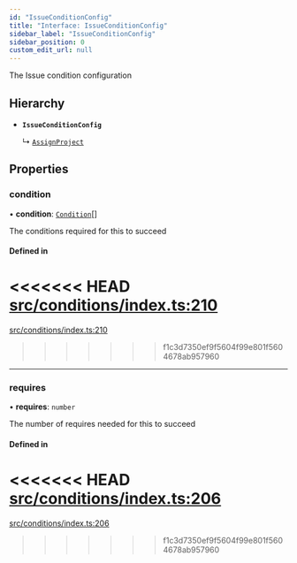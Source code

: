 ```yaml
---
id: "IssueConditionConfig"
title: "Interface: IssueConditionConfig"
sidebar_label: "IssueConditionConfig"
sidebar_position: 0
custom_edit_url: null
---
```


The Issue condition configuration

## Hierarchy

- **`IssueConditionConfig`**

  ↳ [`AssignProject`](internal.AssignProject.md)

## Properties

### condition

• **condition**: [`Condition`](../#condition)[]

The conditions required for this to succeed

#### Defined in

<<<<<<< HEAD
[src/conditions/index.ts:210](https://github.com/Resnovas/smartcloud/blob/b9e22a9/src/conditions/index.ts#L210)
=======
[src/conditions/index.ts:210](https://github.com/Resnovas/smartcloud/blob/b91f5b4/src/conditions/index.ts#L210)
>>>>>>> f1c3d7350ef9f5604f99e801f5604678ab957960

___

### requires

• **requires**: `number`

The number of requires needed for this to succeed

#### Defined in

<<<<<<< HEAD
[src/conditions/index.ts:206](https://github.com/Resnovas/smartcloud/blob/b9e22a9/src/conditions/index.ts#L206)
=======
[src/conditions/index.ts:206](https://github.com/Resnovas/smartcloud/blob/b91f5b4/src/conditions/index.ts#L206)
>>>>>>> f1c3d7350ef9f5604f99e801f5604678ab957960

